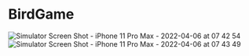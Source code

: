 # BirdGame

![Simulator Screen Shot - iPhone 11 Pro Max - 2022-04-06 at 07 42 54](https://user-images.githubusercontent.com/91677453/161897404-2db0ee4c-39f2-4833-8ca5-271678671f85.png)
![Simulator Screen Shot - iPhone 11 Pro Max - 2022-04-06 at 07 43 49](https://user-images.githubusercontent.com/91677453/161897418-4815e76f-cf74-4c66-a903-c9c922e5d229.png)


